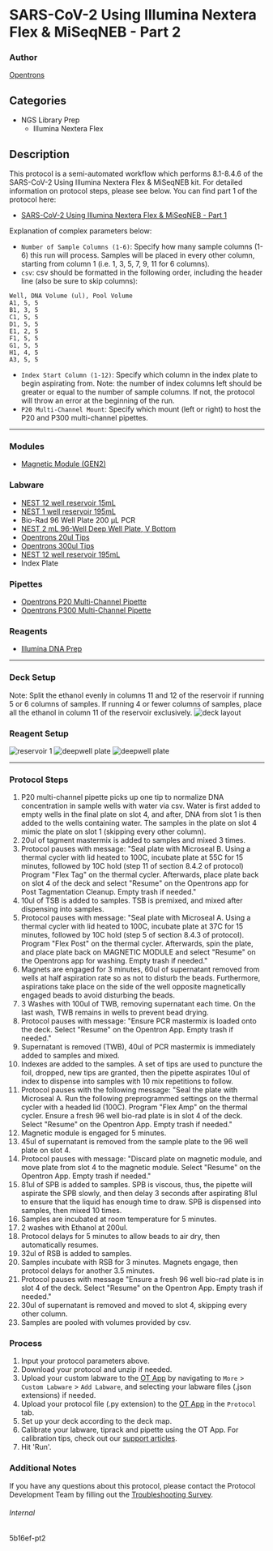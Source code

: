 # SARS-CoV-2 Using Illumina Nextera Flex & MiSeqNEB - Part 2

### Author
[Opentrons](https://opentrons.com/)




## Categories
* NGS Library Prep
	* Illumina Nextera Flex

## Description
This protocol is a semi-automated workflow which performs 8.1-8.4.6 of the SARS-CoV-2 Using Illumina Nextera Flex & MiSeqNEB kit. For detailed information on protocol steps, please see below. You can find part 1 of the protocol here:

* [SARS-CoV-2 Using Illumina Nextera Flex & MiSeqNEB - Part 1](https://protocols.opentrons.com/protocol/5b16ef)

Explanation of complex parameters below:
* `Number of Sample Columns (1-6)`: Specify how many sample columns (1-6) this run will process. Samples will be placed in every other column, starting from column 1 (i.e. 1, 3, 5, 7, 9, 11 for 6 columns).
* `csv`: csv should be formatted in the following order, including the header line (also be sure to skip columns):
```
Well, DNA Volume (ul), Pool Volume
A1, 5, 5
B1, 3, 5
C1, 5, 5
D1, 5, 5
E1, 2, 5
F1, 5, 5
G1, 5, 5
H1, 4, 5
A3, 5, 5
```
* `Index Start Column (1-12)`: Specify which column in the index plate to begin aspirating from. Note: the number of index columns left should be greater or equal to the number of sample columns. If not, the protocol will throw an error at the beginning of the run.
* `P20 Multi-Channel Mount`: Specify which mount (left or right) to host the P20 and P300 multi-channel pipettes.


---

### Modules
* [Magnetic Module (GEN2)](https://shop.opentrons.com/collections/hardware-modules/products/magdeck)

### Labware
* [NEST 12 well reservoir 15mL](https://shop.opentrons.com/verified-labware/well-reservoirs/)
* [NEST 1 well reservoir 195mL](https://shop.opentrons.com/verified-labware/well-reservoirs/)
* Bio-Rad 96 Well Plate 200 µL PCR
* [NEST 2 mL 96-Well Deep Well Plate, V Bottom](https://shop.opentrons.com/nest-2-ml-96-well-deep-well-plate-v-bottom/)
* [Opentrons 20ul Tips](https://shop.opentrons.com/universal-filter-tips/)
* [Opentrons 300ul Tips](https://shop.opentrons.com/universal-filter-tips/)
* [NEST 12 well reservoir 195mL](https://shop.opentrons.com/verified-labware/well-reservoirs/)
* Index Plate

### Pipettes
* [Opentrons P20 Multi-Channel Pipette](https://shop.opentrons.com/8-channel-electronic-pipette/)
* [Opentrons P300 Multi-Channel Pipette](https://shop.opentrons.com/8-channel-electronic-pipette/)

### Reagents
* [Illumina DNA Prep](https://www.illumina.com/products/by-type/sequencing-kits/library-prep-kits/nextera-dna-flex.html)

---

### Deck Setup
Note: Split the ethanol evenly in columns 11 and 12 of the reservoir if running 5 or 6 columns of samples. If running 4 or fewer columns of samples, place all the ethanol in column 11 of the reservoir exclusively.
![deck layout](https://opentrons-protocol-library-website.s3.amazonaws.com/custom-README-images/5b16ef/pt2/Screen+Shot+2022-04-14+at+1.48.51+PM.png)

### Reagent Setup

![reservoir 1](https://opentrons-protocol-library-website.s3.amazonaws.com/custom-README-images/5b16ef/pt2/Screen+Shot+2022-04-14+at+1.49.23+PM.png)
![deepwell plate](https://opentrons-protocol-library-website.s3.amazonaws.com/custom-README-images/5b16ef/pt2/Screen+Shot+2022-04-14+at+1.49.44+PM.png)
![deepwell plate](https://opentrons-protocol-library-website.s3.amazonaws.com/custom-README-images/5b16ef/pt2/Screen+Shot+2022-04-14+at+1.50.01+PM.png)

---

### Protocol Steps
1. P20 multi-channel pipette picks up one tip to normalize DNA concentration in sample wells with water via csv. Water is first added to empty wells in the final plate on slot 4, and after, DNA from slot 1 is then added to the wells containing water. The samples in the plate on slot 4 mimic the plate on slot 1 (skipping every other column).
2. 20ul of tagment mastermix is added to samples and mixed 3 times.
3. Protocol pauses with message: "Seal plate with Microseal B. Using a thermal cycler with lid heated to 100C, incubate plate at 55C for 15 minutes, followed by 10C hold (step 11 of section 8.4.2 of protocol) Program "Flex Tag" on the thermal cycler. Afterwards, place plate back on slot 4 of the deck and select "Resume" on the Opentrons app for Post Tagmentation Cleanup. Empty trash if needed."
4. 10ul of TSB is added to samples. TSB is premixed, and mixed after dispensing into samples.
5. Protocol pauses with message: "Seal plate with Microseal A. Using a thermal cycler with lid heated to 100C, incubate plate at 37C for 15 minutes, followed by 10C hold (step 5 of section 8.4.3 of protocol). Program "Flex Post" on the thermal cycler. Afterwards, spin the plate, and place plate back on MAGNETIC MODULE and select "Resume" on the Opentrons app for washing. Empty trash if needed."
6. Magnets are engaged for 3 minutes, 60ul of supernatant removed from wells at half aspiration rate so as not to disturb the beads. Furthermore, aspirations take place on the side of the well opposite magnetically engaged beads to avoid disturbing the beads.
7. 3 Washes with 100ul of TWB, removing supernatant each time. On the last wash, TWB remains in wells to prevent bead drying.
8. Protocol pauses with message: "Ensure PCR mastermix is loaded onto the deck. Select "Resume" on the Opentron App. Empty trash if needed."
9. Supernatant is removed (TWB), 40ul of PCR mastermix is immediately added to samples and mixed.
10. Indexes are added to the samples. A set of tips are used to puncture the foil, dropped, new tips are granted, then the pipette aspirates 10ul of index to dispense into samples with 10 mix repetitions to follow.
11. Protocol pauses with the following message: "Seal the plate with Microseal A. Run the following preprogrammed settings on the thermal cycler with a headed lid (100C). Program "Flex Amp" on the thermal cycler. Ensure a fresh 96 well bio-rad plate is in slot 4 of the deck. Select "Resume" on the Opentron App. Empty trash if needed."
12. Magnetic module is engaged for 5 minutes.
13. 45ul of supernatant is removed from the sample plate to the 96 well plate on slot 4.
14. Protocol pauses with message: "Discard plate on magnetic module, and move plate from slot 4 to the magnetic module. Select "Resume" on the Opentron App. Empty trash if needed."
15. 81ul of SPB is added to samples. SPB is viscous, thus, the pipette will aspirate the SPB slowly, and then delay 3 seconds after aspirating 81ul to ensure that the liquid has enough time to draw. SPB is dispensed into samples, then mixed 10 times.
16. Samples are incubated at room temperature for 5 minutes.
17. 2 washes with Ethanol at 200ul.
18. Protocol delays for 5 minutes to allow beads to air dry, then automatically resumes.
19. 32ul of RSB is added to samples.
20. Samples incubate with RSB for 3 minutes. Magnets engage, then protocol delays for another 3.5 minutes.
21. Protocol pauses with message "Ensure a fresh 96 well bio-rad plate is in slot 4 of the deck. Select "Resume" on the Opentron App. Empty trash if needed."
22. 30ul of supernatant is removed and moved to slot 4, skipping every other column.
23. Samples are pooled with volumes provided by csv.


### Process
1. Input your protocol parameters above.
2. Download your protocol and unzip if needed.
3. Upload your custom labware to the [OT App](https://opentrons.com/ot-app) by navigating to `More` > `Custom Labware` > `Add Labware`, and selecting your labware files (.json extensions) if needed.
4. Upload your protocol file (.py extension) to the [OT App](https://opentrons.com/ot-app) in the `Protocol` tab.
5. Set up your deck according to the deck map.
6. Calibrate your labware, tiprack and pipette using the OT App. For calibration tips, check out our [support articles](https://support.opentrons.com/en/collections/1559720-guide-for-getting-started-with-the-ot-2).
7. Hit 'Run'.

### Additional Notes
If you have any questions about this protocol, please contact the Protocol Development Team by filling out the [Troubleshooting Survey](https://protocol-troubleshooting.paperform.co/).

###### Internal
5b16ef-pt2
